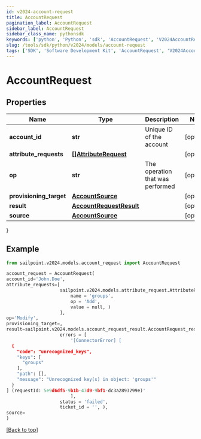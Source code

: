```yaml
---
id: v2024-account-request
title: AccountRequest
pagination_label: AccountRequest
sidebar_label: AccountRequest
sidebar_class_name: pythonsdk
keywords: ['python', 'Python', 'sdk', 'AccountRequest', 'V2024AccountRequest'] 
slug: /tools/sdk/python/v2024/models/account-request
tags: ['SDK', 'Software Development Kit', 'AccountRequest', 'V2024AccountRequest']
---
```


# AccountRequest


## Properties

Name | Type | Description | Notes
------------ | ------------- | ------------- | -------------
**account_id** | **str** | Unique ID of the account | [optional] 
**attribute_requests** | [**[]AttributeRequest**](attribute-request) |  | [optional] 
**op** | **str** | The operation that was performed | [optional] 
**provisioning_target** | [**AccountSource**](account-source) |  | [optional] 
**result** | [**AccountRequestResult**](account-request-result) |  | [optional] 
**source** | [**AccountSource**](account-source) |  | [optional] 
}

## Example

```python
from sailpoint.v2024.models.account_request import AccountRequest

account_request = AccountRequest(
account_id='John.Doe',
attribute_requests=[
                    sailpoint.v2024.models.attribute_request.AttributeRequest(
                        name = 'groups', 
                        op = 'Add', 
                        value = null, )
                    ],
op='Modify',
provisioning_target=,
result=sailpoint.v2024.models.account_request_result.AccountRequest_result(
                    errors = [
                        '[ConnectorError] [
  {
    "code": "unrecognized_keys",
    "keys": [
      "groups"
    ],
    "path": [],
    "message": "Unrecognized key(s) in object: 'groups'"
  }
] (requestId: 5e9d6df5-9b1b-47d9-9bf1-dc3a2893299e)'
                        ], 
                    status = 'failed', 
                    ticket_id = '', ),
source=
)

```
[[Back to top]](#) 

